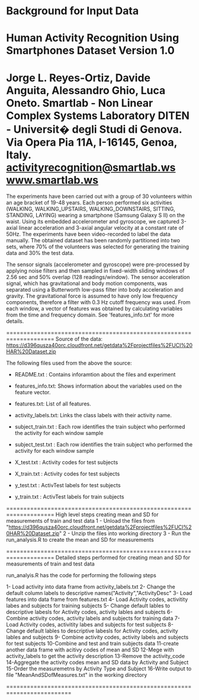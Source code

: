 Background for Input Data
========================================================
Human Activity Recognition Using Smartphones Dataset
Version 1.0
==================================================================
Jorge L. Reyes-Ortiz, Davide Anguita, Alessandro Ghio, Luca Oneto.
Smartlab - Non Linear Complex Systems Laboratory
DITEN - Universit� degli Studi di Genova.
Via Opera Pia 11A, I-16145, Genoa, Italy.
activityrecognition@smartlab.ws
www.smartlab.ws
==================================================================

The experiments have been carried out with a group of 30 volunteers within an age bracket of 19-48 years. Each person performed six activities (WALKING, WALKING_UPSTAIRS, WALKING_DOWNSTAIRS, SITTING, STANDING, LAYING) wearing a smartphone (Samsung Galaxy S II) on the waist. Using its embedded accelerometer and gyroscope, we captured 3-axial linear acceleration and 3-axial angular velocity at a constant rate of 50Hz. The experiments have been video-recorded to label the data manually. The obtained dataset has been randomly partitioned into two sets, where 70% of the volunteers was selected for generating the training data and 30% the test data. 

The sensor signals (accelerometer and gyroscope) were pre-processed by applying noise filters and then sampled in fixed-width sliding windows of 2.56 sec and 50% overlap (128 readings/window). The sensor acceleration signal, which has gravitational and body motion components, was separated using a Butterworth low-pass filter into body acceleration and gravity. The gravitational force is assumed to have only low frequency components, therefore a filter with 0.3 Hz cutoff frequency was used. From each window, a vector of features was obtained by calculating variables from the time and frequency domain. See 'features_info.txt' for more details. 

==================================================================== 
Source of the data:
 https://d396qusza40orc.cloudfront.net/getdata%2Fprojectfiles%2FUCI%20HAR%20Dataset.zip 
 
The following files used from the above the source:
- README.txt : Contains inforamtion about the files and experiment
- features_info.txt: Shows information about the variables used on the feature vector.
- features.txt: List of all features.
- activity_labels.txt: Links the class labels with their activity name.
- subject_train.txt : Each row identifies the train subject who performed the activity for each window sample
- subject_test.txt : Each row identifies the train subject who performed the activity for each window sample

- X_test.txt  : Activity codes for test subjects
- X_train.txt : Activity codes for test subjects
- y_test.txt  : ActivTest labels for test subjects
- y_train.txt : ActivTest labels for train subjects

====================================================================
High level steps creating mean and SD for measurements of train and test data
1 - Unload the files from "https://d396qusza40orc.cloudfront.net/getdata%2Fprojectfiles%2FUCI%20HAR%20Dataset.zip"
2 - Unzip the files into working directory
3 - Run the run_analysis.R to create the mean and SD for measurements

====================================================================
Detailed steps performed for creating mean and SD for measurements of train and test data

run_analyis.R has the code for performing the following steps

1- Load activity into data frame from activity_labels.txt
2- Change the default column labels to descriptive names("Activity","ActivityDesc"
3- Load features into data frame from features.txt 
4- Load Activity codes, activitity labes and subjects for training subjects 
5- Change default lables to descriptive labesls for Activity codes, activity lables and subjects
6- Combine activity codes, activity labels and subjects for training data
7- Load Activity codes, activitity labes and subjects for test subjects 
8- Change default lables to descriptive labesls for Activity codes, activity lables and subjects
9- Combine activity codes, activity labels and subjects for test subjects 
10-Combine and test and train subjects data
11-create another data frame with  acitivy codes of mean and SD
12-Mege with activity_labels to get the activity description
13-Remove the activity_code 
14-Aggregate the activity codes mean and SD data by Activity and Subject
15-Order the measuremetns by Activity Type  and Subject
16-Write output to file "MeanAndSDofMeasures.txt" in the working directory

=========================================================================

 
